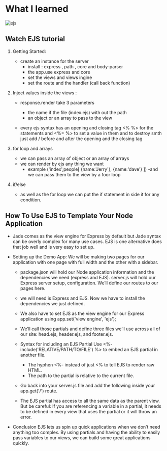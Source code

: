 # What I learned 


![ejs](https://miro.medium.com/max/875/1*XP-mZOrIqX7OsFInN2ngRQ.png)


## Watch EJS tutorial 

1. Getting Started:
    - create an instance for the server     
        * install : express , path , core and body-parser 
        * the app.use express and core 
        * set the views and views ingine 
        * set the route and the handler (call back function)

2. Inject values inside the views :
    - response.render take 3 parameters 
        * the name if the file (index.ejs) with out the path 
        * an object or an array to pass to the view 
    
    - every ejs syntax has an opening and closing tag <% %> for the statements and <%= %> to set a value in them and to destroy smth just add / before and after the opening and the closing tag

3. for loop and arrays 
    - we can pass an array of object or an array of arrays 
    - we can render by ejs any thing we want 
        * example ('index',people[
            {name:'Jerry'},
            {name:'dave'}
        ])
    -and we can pass them to the view by a foor loop 

4. if/else 
    - as well as the for loop we can put the if statement in side it for any condition.



## How To Use EJS to Template Your Node Application 


* Jade comes as the view engine for Express by default but Jade syntax can be overly complex for many use cases. EJS is one alternative does that job well and is very easy to set up.


* Setting up the Demo App: We will be making two pages for our application with one page with full width and the other with a sidebar.

    - package.json will hold our Node application information and the dependencies we need (express and EJS). server.js will hold our Express server setup, configuration. We’ll define our routes to our pages here.

    -  we will need is Express and EJS. Now we have to install the dependencies we just defined.

    - We also have to set EJS as the view engine for our Express application using app.set('view engine', 'ejs');

    - We’ll call those partials and define three files we’ll use across all of our site: head.ejs, header.ejs, and footer.ejs.

    - Syntax for including an EJS Partial Use <%- include('RELATIVE/PATH/TO/FILE') %> to embed an EJS partial in another file.
        * The hyphen <%- instead of just <% to tell EJS to render raw HTML.
        * The path to the partial is relative to the current file.

    - Go back into your server.js file and add the following inside your app.get('/') route.

    - The EJS partial has access to all the same data as the parent view. But be careful: If you are referencing a variable in a partial, it needs to be defined in every view that uses the partial or it will throw an error.


* Conclusion
EJS lets us spin up quick applications when we don’t need anything too complex. By using partials and having the ability to easily pass variables to our views, we can build some great applications quickly.




 